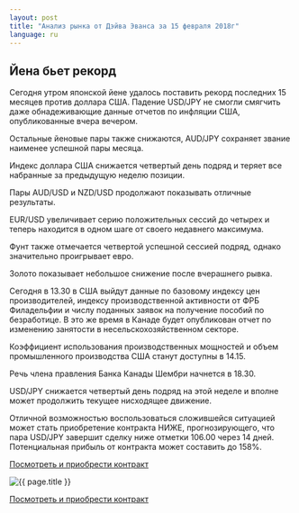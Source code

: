 ```yaml
---
layout: post
title: "Анализ рынка от Дэйва Эванса за 15 февраля 2018г"
language: ru
---
```

##  Йена бьет рекорд

Сегодня утром японской йене удалось поставить рекорд последних 15 месяцев против доллара США. Падение USD/JPY не смогли смягчить даже обнадеживающие данные отчетов по инфляции США, опубликованные вчера вечером.

Остальные йеновые пары также снижаются, AUD/JPY сохраняет звание наименее успешной пары месяца.

Индекс доллара США снижается четвертый день подряд и теряет все набранные за предыдущую неделю позиции.

Пары AUD/USD и NZD/USD продолжают показывать отличные результаты.

EUR/USD увеличивает серию положительных сессий до четырех и теперь находится в одном шаге от своего недавнего максимума.

Фунт также отмечается четвертой успешной сессией подряд, однако значительно проигрывает евро.

Золото показывает небольшое снижение после вчерашнего рывка.
 
 
Сегодня в 13.30 в США выйдут данные по базовому индексу цен производителей, индексу производственной активности от ФРБ Филадельфии и числу поданных заявок на получение пособий по безработице. В это же время в Канаде будет опубликован отчет по изменению занятости в несельскохозяйственном секторе.

Коэффициент использования производственных мощностей и объем промышленного производства США станут доступны в 14.15.

Речь члена правления Банка Канады Шембри начнется в 18.30.
 
 
USD/JPY снижается четвертый день подряд на этой неделе и вполне может продолжить текущее нисходящее движение.

Отличной возможностью воспользоваться сложившейся ситуацией может стать приобретение контракта НИЖЕ, прогнозирующего, что пара USD/JPY завершит сделку ниже отметки 106.00 через 14 дней. Потенциальная прибыль от контракта может составить до 158%.

<a href="http://record.binary.com/_bivVDfg8lHux76XffYA0JmNd7ZgqdRLk/1/market=forex&duration_amount=14&duration_units=d&amount=10&amount_type=payout&expiry_type=duration&underlying=frxUSDJPY&formname=higherlower&barrier=106.00&s=1&t=AGAo0wZxiuWVUSIZnKLQvZ0co5lt24DG" target="_blank">Посмотреть и приобрести контракт</a>

<img src="{{ site.url }}/images/feb-18/ru-15-feb-18.png" alt="{{ page.title }}"  title="{{ page.title }}">

<a href="%LINK%%?https://www.binary.com/d/trade.cgi?market=forex&duration_amount=14&duration_units=d&amount=10&amount_type=payout&expiry_type=duration&underlying=frxUSDJPY&formname=higherlower&barrier=106.00&s=1&t=AGAo0wZxiuWVUSIZnKLQvZ0co5lt24DG" target="_blank">Посмотреть и приобрести контракт</a>
